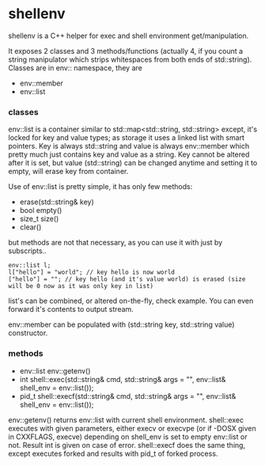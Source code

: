 # shellenv

shellenv is a C++ helper for exec and shell environment get/manipulation.

It exposes 2 classes and 3 methods/functions (actually 4, if you count a string manipulator which strips whitespaces from both ends of std::string).
Classes are in env:: namespace, they are
 - env::member
 - env::list


### classes

env::list is a container similar to std::map<std::string, std::string> except, it's locked for key and value types; as storage it uses a linked list
with smart pointers. Key is always std::string and value is always env::member which pretty much just contains key and value as a string. Key cannot be
altered after it is set, but value (std::string) can be changed anytime and setting it to empty, will erase key from container.

Use of env::list is pretty simple, it has only few methods:

 - erase(std::string& key)
 - bool empty()
 - size_t size()
 - clear()

but methods are not that necessary, as you can use it with just by subscripts..

```
env::list l;
l["hello"] = "world"; // key hello is now world
["hello"] = ""; // key hello (and it's value world) is erased (size will be 0 now as it was only key in list)
```

list's can be combined, or altered on-the-fly, check example.
You can even forward it's contents to output stream.

env::member can be populated with (std::string key, std::string value) constructor.

### methods

 - env::list env::getenv()
 - int shell::exec(std::string& cmd, std::string& args = "", env::list& shell_env = env::list());
 - pid_t shell::execf(std::string& cmd, std::string& args = "", env::list& shell_env = env::list());

env::getenv() returns env::list with current shell environment.
shell::exec executes with given parameters, either execv or execvpe (or if -DOSX given in CXXFLAGS, execve) depending on shell_env is set to empty
env::list or not. Result int is given on case of error.
shell::execf does the same thing, except executes forked and results with pid_t of forked process.

